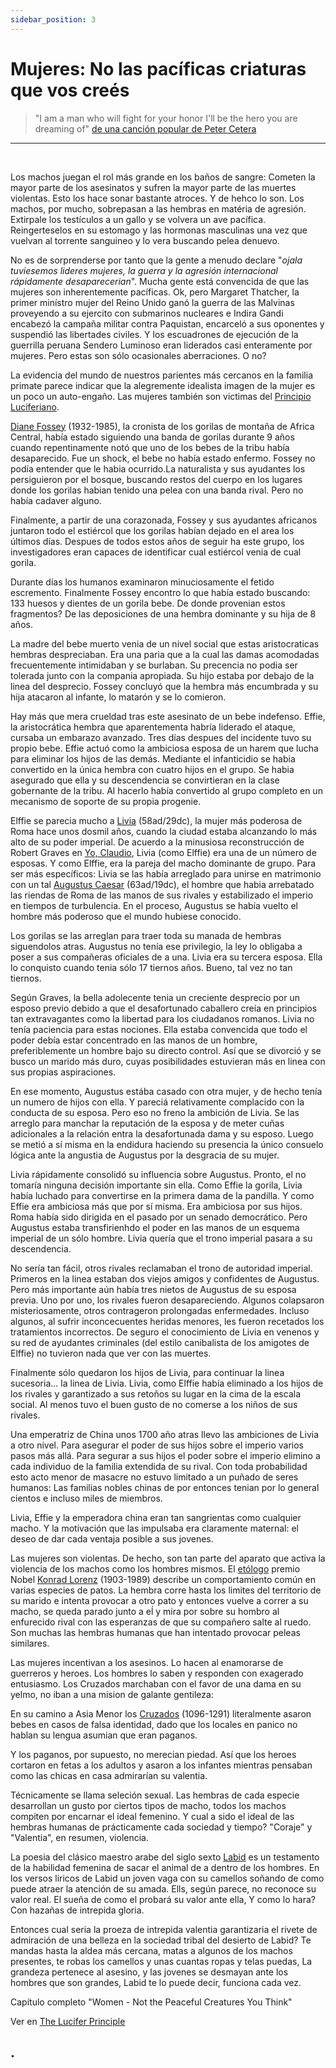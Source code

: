 ```yaml
---
sidebar_position: 3
---
```


# Mujeres: No las pacíficas criaturas que vos creés

>"I am a man who will fight for your honor I'll be the hero you are dreaming of"
[de una canción popular de Peter Cetera](https://youtu.be/E3TJl_gyXPc)

<hr />
<br />

Los machos juegan el rol más grande en los baños de sangre: Cometen la mayor parte de los asesinatos y sufren la mayor parte de las muertes violentas. Esto los hace sonar bastante atroces. Y de hehco lo son. Los machos, por mucho, sobrepasan a las hembras en matéria de agresión. Extirpale los testículos a un gallo y se volvera un ave pacífica. Reingerteselos en su estomago y las hormonas masculinas una vez que vuelvan al torrente sanguineo y lo vera buscando pelea denuevo.



No es de sorprenderse por tanto que la gente a menudo declare "*ojala tuviesemos lideres mujeres, la guerra y la agresión internacional rápidamente desaparecerian*". Mucha gente está convencida de que las mujeres son inherentemente pacíficas. Ok, pero Margaret Thatcher, la primer minístro mujer del Reino Unido ganó la guerra de las Malvinas proveyendo a su ejercito con submarinos nucleares e Indira Gandi encabezó la campaña militar contra Paquistan, encarceló a sus oponentes y suspendió las libertades civiles. Y los escuadrones de ejecución de la guerrilla peruana Sendero Luminoso eran liderados casi enteramente por mujeres. Pero estas son sólo ocasionales aberraciones. O no?


La evidencia del mundo de nuestros parientes más cercanos en la familia primate parece indicar que la alegremente idealista imagen de la mujer es un poco un auto-engaño. Las mujeres también son victimas del [Principio Luciferiano](https://www.researchgate.net/publication/265113638_The_Lucifer_Principle_A_Scientific_Expedition_into_the_Forces_of_History).



[Diane Fossey](https://es.wikipedia.org/wiki/Dian_Fossey) (1932-1985), la cronista de los gorilas de montaña de Africa Central, había estado siguiendo una banda de gorilas durante 9 años cuando repentinamente notó que uno de los bebes de la tribu había desaparecido. Fue un shock, el bebe no había estado enfermo. Fossey no podía entender que le habia ocurrido.La naturalista y sus ayudantes los persiguieron por el bosque, buscando restos del cuerpo en los lugares donde los gorilas habian tenido una pelea con una banda rival. Pero no había cadaver alguno.

Finalmente, a partir de una corazonada, Fossey y sus ayudantes africanos juntaron todo el estiércol que los gorilas habían dejado en el area los últimos días. Despues de todos estos años de seguir ha este grupo, los investigadores eran capaces de identificar cual estiércol venia de cual gorila.


Durante días los humanos examinaron minuciosamente el fetido escremento. Finalmente Fossey encontro lo que había estado buscando: 133 huesos y dientes de un gorila bebe. De donde provenian estos fragmentos? De las deposiciones de una hembra dominante y su hija de 8 años.


La madre del bebe muerto venia de un nivel social que estas aristocraticas hembras despreciaban. Era una paria que a la cual las damas acomodadas frecuentemente intimidaban y se burlaban. Su precencia no podia ser tolerada junto con la compania apropiada. Su hijo estaba por debajo de la linea del desprecio. Fossey concluyó que la hembra más encumbrada y su hija atacaron al infante, lo matarón y se lo comieron.

Hay más que mera crueldad tras este asesinato de un bebe indefenso. Effie, la aristocrática hembra que aparentementa habría liderado el ataque, cursaba un embarazo avanzado. Tres días despues del incidente tuvo su propio bebe. Effie actuó como la ambiciosa esposa de un harem que lucha para eliminar los hijos de las demás. Mediante el infanticidio se habia convertido en la única hembra con cuatro hijos en el grupo. Se habia asegurado que ella y su descendencia se convirtieran en la clase gobernante de la tribu. Al hacerlo había convertido al grupo completo en un mecanismo de soporte de su propia progenie.



Elffie se parecia mucho a [Livia](https://es.wikipedia.org/wiki/Livia_Drusila) (58ad/29dc), la mujer más poderosa de Roma hace unos dosmil años, cuando la ciudad estaba alcanzando lo más alto de su poder imperial. De acuerdo a la minusiosa reconstrucción de Robert Graves en [Yo, Claudio](https://es.wikipedia.org/wiki/Yo,_Claudio), Livia (como Elffie) era una de un número de esposas. Y como Elffie, era la pareja del macho dominante de grupo. Para ser más específicos: Livia se las había arreglado para unirse en matrimonio con un tal [Augustus Caesar](https://es.wikipedia.org/wiki/Augusto) (63ad/19dc), el hombre que habia arrebatado las riendas de Roma de las manos de sus rivales y estabilizado el imperio en tiempos de turbulencia. En el proceso, Augustus se había vuelto el hombre más poderoso que el mundo hubiese conocido.


Los gorilas se las arreglan para traer toda su manada de hembras siguendolos atras. Augustus no tenía ese privilegio, la ley lo obligaba a poser a sus compañeras oficiales de a una. Livia era su tercera esposa. Ella lo conquisto cuando tenia sólo 17 tiernos años. Bueno, tal vez no tan tiernos.


Según Graves, la bella adolecente tenia un creciente desprecio por un esposo previo debido a que el desafortunado caballero creía en principios tan extravagantes como la libertad para los ciudadanos romanos. Livia no tenía paciencia para estas nociones. Ella estaba convencida que todo el poder debía estar concentrado en las manos de un hombre, preferiblemente un hombre bajo su directo control. Así que se divorció y se busco un marido más duro, cuyas posibilidades estuvieran más en linea con sus propias aspiraciones.


En ese momento, Augustus estába casado con otra mujer, y de hecho tenía un numero de hijos con ella. Y pareciá relativamente complacido con la conducta de su esposa. Pero eso no freno la ambición de Livia. Se las arreglo para manchar la reputación de la esposa y de meter cuñas adicionales a la relación entra la desafortunada dama y su esposo. Luego se metió a sí misma en la endidura haciendo su presencia la único consuelo lógica ante la angustia de Augustus por la desgracia de su mujer.


Livia rápidamente consolidó su influencia sobre Augustus. Pronto, el no tomaría ninguna decisión importante sin ella. Como Effie la gorila, Livia había luchado para convertirse en la primera dama de la pandilla. Y como Effie era ambiciosa más que por sí misma. Era ambiciosa por sus hijos. Roma había sido dirigida en el pasado por un senado democrático. Pero Augustus estaba transfirienhdo el poder en las manos de un esquema imperial de un sólo hombre. Livia quería que el trono imperial pasara a su descendencia.


No sería tan fácil, otros rivales reclamaban el trono de autoridad imperial. Primeros en la linea estaban dos viejos amigos y confidentes de Augustus. Pero más importante aún había tres nietos de Augustus de su esposa previa. Uno por uno, los rivales fueron desapareciendo. Algunos colapsaron misteriosamente, otros contrageron prolongadas enfermedades. Incluso algunos, al sufrir inconcecuentes heridas menores, les fueron recetados los tratamientos incorrectos. De seguro el conocimiento de Livia en venenos y su red de ayudantes criminales (del estilo canibalista de los amigotes de Elffie) no tuvieron nada que ver con las muertes.


Finalmente sólo quedaron los hijos de Livia, para continuar la linea sucesoria...  la linea de Livia. Livia, como Elffie había eliminado a los hijos de los rivales y garantizado a sus retoños su lugar en la cima de la escala social. Al menos tuvo el buen gusto de no comerse a los niños de sus rivales.


Una emperatriz de China unos 1700 año atras llevo las ambiciones de Livia a otro nivel. Para asegurar el poder de sus hijos sobre el imperio varios pasos más allá. Para segurar a sus hijos el poder sobre el imperio elimino a cada individuo de la familia extendida de su rival. Con toda probabilidad esto acto menor de masacre no estuvo limitado a un puñado de seres humanos: Las familias nobles chinas de por entonces tenian por lo general cientos e incluso miles de miembros.


Livia, Effie y la emperadora china eran tan sangrientas como cualquier macho. Y la motivación que las impulsaba era claramente maternal: el deseo de dar cada ventaja posible a sus jovenes.


Las mujeres son violentas. De hecho, son tan parte del aparato que activa la violencia de los machos como los hombres mismos. El [etólogo](https://es.wikipedia.org/wiki/Etolog%C3%ADa) premio Nobel [Konrad Lorenz](https://es.wikipedia.org/wiki/Konrad_Lorenz) (1903-1989) describe un comportamiento común en varias especies de patos. La hembra corre hasta los limites del territorio de su marido e intenta provocar a otro pato y entonces vuelve a correr a su macho, se queda parado junto a eĺ y mira por sobre su hombro al enfurecido rival con las esperanzas de que su compañero salte al ruedo. Son muchas las hembras humanas que han intentado provocar peleas similares.



Las mujeres incentivan a los asesinos. Lo hacen al enamorarse de guerreros y heroes. Los hombres lo saben y responden con exagerado entusiasmo. Los Cruzados marchaban con el favor de una dama en su yelmo, no iban a  una mision de galante gentileza: 

En su camino a Asia Menor los [Cruzados](https://es.wikipedia.org/wiki/Cruzadas) (1096-1291) literalmente asaron bebes en casos de falsa identidad, dado que los locales en panico no hablan su lengua asumian que eran paganos. 


Y los paganos, por supuesto, no merecian piedad. Así que los heroes cortaron en fetas a los adultos y asaron a los infantes mientras pensaban como las chicas en casa admirarían su valentia.



Técnicamente se llama seleción sexual. Las hembras de cada especie desarrollan un gusto por ciertos tipos de macho, todos los machos compiten por encarnar el ideal femenino. Y cual a sido el ideal de las hembras humanas de prácticamente cada sociedad y tiempo? "Coraje" y "Valentia", en resumen, violencia.



La poesia del clásico maestro arabe del siglo sexto <a href="https://en.wikipedia.org/wiki/Lab%C4%ABd" target="_blank" rel="noopener noreferrer" >Labid</a> es un testamento de la habilidad femenina de sacar el animal de a dentro de los hombres. En los versos liricos de Labid un joven vaga con su camellos soñando de como puede atraer la atención de su amada. Ells, según parece, no reconoce su valor real. El sueña de como el probará su valor ante ella, Y como lo hara? Con hazañas de intrepida gloria.


<p class="fadeout">

Entonces cual seria la proeza de intrepida valentia garantizaria el rivete de admiración de una belleza en la sociedad tribal del desierto de Labid? Te mandas hasta la aldea más cercana, matas a algunos de los machos presentes, te robas los camellos y unas cuantas ropas y telas puedas, La grandeza pertenece al asesino, y las jovenes se desmayan ante los hombres que son grandes, Labid te lo puede decir, funciona cada vez.


</p>




Capítulo completo "Women - Not the Peaceful Creatures You Think" 

Ver en <a href="https://www.researchgate.net/publication/265113638_The_Lucifer_Principle_A_Scientific_Expedition_into_the_Forces_of_History" target="_blank" rel="noopener noreferrer">The Lucifer Principle</a> 

<p class="fadeout">

## .

</p>
